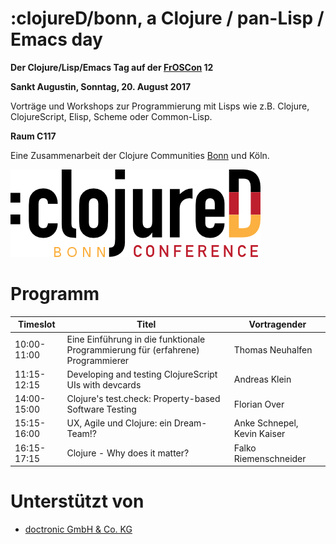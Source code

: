 # :clojureD/bonn, a Clojure / pan-Lisp / Emacs day

**Der Clojure/Lisp/Emacs Tag auf der [FrOSCon](https://www.froscon.de/) 12**

**Sankt Augustin, Sonntag, 20. August 2017**

Vorträge und Workshops zur Programmierung mit Lisps wie z.B. Clojure,
ClojureScript, Elisp, Scheme oder Common-Lisp.

__Raum C117__

Eine Zusammenarbeit der Clojure Communities
[Bonn](https://groups.google.com/forum/#!forum/clojure-user-group-bonn)
und Köln.

![:clojureD/bonn](https://github.com/friemen/cugb/blob/master/clojureD.png)


# Programm

Timeslot | Titel | Vortragender
--- | --- | ---
10:00-11:00 | Eine Einführung in die funktionale Programmierung für (erfahrene) Programmierer | Thomas Neuhalfen
11:15-12:15 | Developing and testing ClojureScript UIs with devcards | Andreas Klein
14:00-15:00 | Clojure's test.check: Property-based Software Testing | Florian Over
15:15-16:00 | UX, Agile und Clojure: ein Dream-Team!? | Anke Schnepel, Kevin Kaiser
16:15-17:15 | Clojure - Why does it matter? | Falko Riemenschneider

# Unterstützt von

* [doctronic GmbH & Co. KG](http://www.doctronic.de/)
